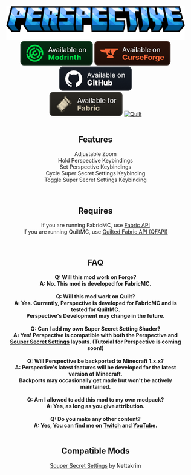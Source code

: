 <div id="content" style="text-align: center; padding: 16px;">
<div id="header">
<img src="https://raw.githubusercontent.com/MCLegoMan/Perspective/1.20.x/docs/img/logo/release.png" alt="Perspective">
<a href="https://modrinth.com/mod/mclegoman-perspective"><img src="https://raw.githubusercontent.com/intergrav/devins-badges/v3/assets/cozy/available/modrinth_64h.png" alt="Modrinth"></a>
<a href="https://www.curseforge.com/minecraft/mc-mods/perspective"><img src="https://raw.githubusercontent.com/intergrav/devins-badges/v3/assets/cozy/available/curseforge_64h.png" alt="Curseforge"></a>
<a href="https://github.com/MCLegoMan/perspective"><img src="https://raw.githubusercontent.com/intergrav/devins-badges/v3/assets/cozy/available/github_64h.png" alt="Github"></a>
<br>
<a href="https://fabricmc.net"><img src="https://raw.githubusercontent.com/intergrav/devins-badges/v3/assets/cozy/supported/fabric_64h.png" alt="Fabric"></a>
<a href="https://quiltmc.org"><img src="https://raw.githubusercontent.com/intergrav/devins-badges/v3/assets/cozy/supported/quilt_64h.png" alt="Quilt"></a>
</div>
<br>
<div id="features">
<h2>Features</h2>
<p>
Adjustable Zoom<br>
Hold Perspective Keybindings<br>
Set Perspective Keybindings<br>
Cycle Super Secret Settings Keybinding<br>
Toggle Super Secret Settings Keybinding<br>
</p>
</div>
<br><div id="requires">
<h2>Requires</h2>
<p>
If you are running FabricMC, use <a href="https://modrinth.com/mod/fabric-api">Fabric API</a><br>
If you are running QuiltMC, use <a href="https://modrinth.com/mod/qsl">Quilted Fabric API (QFAPI)</a>
</p>
</div>
<br>
<div id="faq">
<h2>FAQ</h2>
<b>
Q: Will this mod work on Forge?<br>
A: No. This mod is developed for FabricMC.<br>
<br>
Q: Will this mod work on Quilt?<br>
A: Yes. Currently, Perspective is developed for FabricMC and is tested for QuiltMC.<br>
Perspective's Development may change in the future.<br>
<br>
Q: Can I add my own Super Secret Setting Shader?<br>
A: Yes! Perspective is compatible with both the Perspective and <a href="https://github.com/Nettakrim/Souper-Secret-Settings/blob/main/ResourcepackGuide/ResourcepackGuide.md">Souper Secret Settings</a> layouts. (Tutorial for Perspective is coming soon!)<br>
<br>
Q: Will Perspective be backported to Minecraft 1.x.x?<br>
A: Perspective's latest features will be developed for the latest version of Minecraft.<br>
Backports may occasionally get made but won't be actively maintained.<br>
<br>
Q: Am I allowed to add this mod to my own modpack?<br>
A: Yes, as long as you give attribution.<br>
<br>
Q: Do you make any other content?<br>
A: Yes, You can find me on <a href="https://twitch.tv/mclegoman">Twitch</a> and <a href="https://youtube.com/@MCLegoMan">YouTube</a>.
</b>
</div>
<br>
<div id="compatible">
<h2>Compatible Mods</h2>
<p>
<a href="https://modrinth.com/mod/souper-secret-settings">Souper Secret Settings</a> by Nettakrim
</p>
</div>
</div>